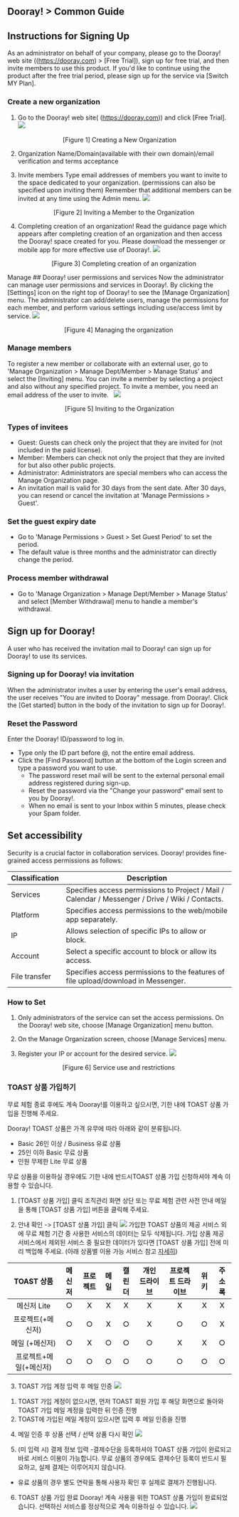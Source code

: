 ﻿## Dooray! > Common Guide

## Instructions for Signing Up

As an administrator on behalf of your company, please go to the Dooray! web site ((https://dooray.com) > [Free Trial]), sign up for free trial, and then invite members to use this product.
If you'd like to continue using the product after the free trial period, please sign up for the service via [Switch MY Plan].

### Create a new organization
1.	Go to the Dooray! web site( (https://dooray.com)) and click [Free Trial]. 
 ![](http://static.toastoven.net/prod_dooray_project/common/common01.png)
  <center>[Figure 1] Creating a New Organization </center> 

2.	Organization Name/Domain(available with their own domain)/email verification and terms acceptance

3.	Invite members
 Type email addresses of members you want to invite to the space dedicated to your organization. (permissions can also be specified upon inviting them) 
 Remember that additional members can be invited at any time using the Admin menu. 
  ![](http://static.toastoven.net/prod_dooray_project/common/common02.png)
  <center>[Figure 2] Inviting a Member to the Organization </center>
  
  
4.	Completing creation of an organization!
 Read the guidance page which appears after completing creation of an organization and then access the Dooray! space created for you.
 Please download the messenger or mobile app for more effective use of Dooray!.
 ![](http://static.toastoven.net/prod_dooray_project/common/common03.png)
  <center>[Figure 3] Completing creation of an organization </center>

Manage ## Dooray! user permissions and services 
Now the administrator can manage user permissions and services in Dooray!. By clicking the [Settings] icon on the right top of Dooray! to see the [Manage Organization] menu. The administrator can add/delete users, manage the permissions for each member, and perform various settings including use/access limit by service.
![](http://static.toastoven.net/prod_dooray_project/common/common06.png)
<center>[Figure 4] Managing the organization </center> 

### Manage members 
To register a new member or collaborate with an external user, go to 'Manage Organization > Manage Dept/Member > Manage Status' and select the [Inviting] menu. 
You can invite a member by selecting a project and also without any specified project. To invite a member, you need an email address of the user to invite.   
![](http://static.toastoven.net/prod_dooray_project/common/common07.png)
<center>[Figure 5] Inviting to the Organization </center> 

### Types of invitees 
- Guest: Guests can check only the project that they are invited for (not included in the paid license).  
- Member: Members can check not only the project that they are invited for but also other public projects. 
- Administrator: Administrators are special members who can access the Manage Organization page.  
- An invitation mail is valid for 30 days from the sent date. After 30 days, you can resend or cancel the invitation at 'Manage Permissions > Guest'. 
### Set the guest expiry date 
-  Go to 'Manage Permissions > Guest > Set Guest Period' to set the period.
-  The default value is three months and the administrator can directly change the period. 
### Process member withdrawal  
- Go to 'Manage Organization > Manage Dept/Member > Manage Status' and select [Member Withdrawal] menu to handle a member's withdrawal.

## Sign up for Dooray!  
A user who has received the invitation mail to Dooray! can sign up for Dooray! to use its services. 

### Signing up for Dooray! via invitation
When the administrator invites a user by entering the user's email address, the user receives "You are invited to Dooray" message. from Dooray!. Click the [Get started] button in the body of the invitation to sign up for Dooray!. 

### Reset the Password 
Enter the Dooray! ID/password to log in.
- Type only the ID part before @, not the entire email address.
- Click the [Find Password] button at the bottom of the Login screen and type a password you want to use.
   - The password reset mail will be sent to the external personal email address registered during sign-up.
   - Reset the password via the "Change your password" email sent to you by Dooray!. 
   - When no email is sent to your Inbox within 5 minutes, please check your Spam folder. 

## Set accessibility
Security is a crucial factor in collaboration services. Dooray! provides fine-grained access permissions as follows:

|Classification|Description|
|---|---|
|Services|Specifies access permissions to Project / Mail / Calendar / Messenger / Drive / Wiki / Contacts.|
|Platform|Specifies access permissions to the web/mobile app separately.|
|IP|Allows selection of specific IPs to allow or block.|
|Account|Select a specific account to block or allow its access.|
|File transfer| Specifies access permissions to the features of file upload/download in Messenger.|


### How to Set

1. Only administrators of the service can set the access permissions. On the Dooray! web site, choose [Manage Organization] menu button.

2. On the Manage Organization screen, choose [Manage Services] menu.

3. Register your IP or account for the desired service.
![](http://static.toastoven.net/prod_dooray_project/common/common08.png)
<center>[Figure 6] Service use and restrictions </center>


### TOAST 상품 가입하기
무료 체험 종료 후에도 계속 Dooray!를 이용하고 싶으시면, 기한 내에 TOAST 상품 가입을 진행해 주세요.  

Dooray! TOAST 상품은 가격 유무에 따라 아래와 같이 분류됩니다. 
-	Basic 26인 이상 / Business 유료 상품
-	25인 이하 Basic 무료 상품
-	인원 무제한 Lite 무료 상품

무료 상품을 이용하실 경우에도 기한 내에 반드시TOAST 상품 가입 신청하셔야 계속 이용할 수 있습니다.
1.	[TOAST 상품 가입] 클릭
조직관리 화면 상단 또는 무료 체험 관련 사전 안내 메일을 통해 [TOAST 상품 가입] 버튼을 클릭해 주세요.

2.	안내 확인 -> [TOAST 상품 가입] 클릭
![](http://static.toastoven.net/prod_dooray_project/common/common10.png)
가입한 TOAST 상품의 제공 서비스 외에 무료 체험 기간 중 사용한 서비스의 데이터는 모두 삭제됩니다. 가입 상품 제공 서비스에서 제외된 서비스 중 필요한 데이터가 있다면 [TOAST 상품 가입] 전에 미리 백업해 주세요. (아래 상품별 이용 가능 서비스 참고 [자세히](https://dooray.com/home/pricing/#messenger))

| <span style="color:black"><span style="color:#0c0c0c"><span style="color:#0c0c0c">TOAST 상품</span></span></span> | <span style="color:#0c0c0c">메신저</span> | <span style="color:#0c0c0c">프로젝트</span> | <span style="color:#0c0c0c">메일</span> | <span style="color:#0c0c0c">캘린더</span> | <span style="color:#0c0c0c">개인 드라이브</span> | <span style="color:#0c0c0c">프로젝트 드라이브</span> | <span style="color:#0c0c0c">위키</span> | <span style="color:#0c0c0c">주소록</span> |
| :------: | :---: | :---: | :---: | :---: | :-----: | :-------: | :---: | :---: |
| <span style="color:#0c0c0c">메신저 Lite</span> | <span style="color:black">○</span><span style="color:#0c0c0c"></span> | <span style="color:black">X</span><span style="color:#0c0c0c"></span> | <span style="color:black">X</span><span style="color:#0c0c0c"></span> | <span style="color:black">X</span><span style="color:#0c0c0c"></span> | <span style="color:black">X</span><span style="color:#0c0c0c"></span> | <span style="color:black">X</span><span style="color:#0c0c0c"></span> | <span style="color:black">X</span><span style="color:#0c0c0c"></span> | <span style="color:black">X</span><span style="color:#0c0c0c"></span> |
| <span style="color:black"><span style="color:#0c0c0c"><span style="color:#0c0c0c">프로젝트</span><span lang="EN-US"><span style="color:#0c0c0c">(+</span></span><span style="color:#0c0c0c">메신저</span><span lang="EN-US"><span style="color:#0c0c0c">)</span></span></span></span> | <span style="color:black">○</span><span style="color:#0c0c0c"></span> | <span style="color:black">○</span><span style="color:#0c0c0c"></span> | <span style="color:black">X</span><span style="color:#0c0c0c"></span> | <span style="color:black">○</span><span style="color:#0c0c0c"></span> | <span style="color:black">X</span><span style="color:#0c0c0c"></span> | <span style="color:black">○</span><span style="color:#0c0c0c"></span> | <span style="color:black">○</span><span style="color:#0c0c0c"></span> | <span style="color:black">X</span><span style="color:#0c0c0c"></span> |
| <span style="color:black"><span style="color:#0c0c0c"><span style="color:#0c0c0c">메일</span><span lang="EN-US"><span style="color:#0c0c0c">&nbsp;(+</span></span><span style="color:#0c0c0c">메신저</span><span lang="EN-US"><span style="color:#0c0c0c">)</span></span></span></span> | <span style="color:black">○</span><span style="color:#0c0c0c"></span> | <span style="color:black">X</span><span style="color:#0c0c0c"></span> | <span style="color:black">○</span><span style="color:#0c0c0c"></span> | <span style="color:black">○</span><span style="color:#0c0c0c"></span> | <span style="color:black">○</span><span style="color:#0c0c0c"></span> | <span style="color:black">X</span><span style="color:#0c0c0c"></span> | <span style="color:black">X</span><span style="color:#0c0c0c"></span> | <span style="color:black">○</span><span style="color:#0c0c0c"></span> |
| <span style="color:#0c0c0c"> </span><span style="color:black"><span style="color:#0c0c0c"><span style="color:#0c0c0c">프로젝트</span><span lang="EN-US"><span style="color:#0c0c0c">+</span></span><span style="color:#0c0c0c">메일</span><span lang="EN-US"><span style="color:#0c0c0c">(+</span></span><span style="color:#0c0c0c">메신저</span><span lang="EN-US"><span style="color:#0c0c0c">)</span></span></span></span> | <span style="color:black">○</span><span style="color:#0c0c0c"></span> | <span style="color:black">○</span><span style="color:#0c0c0c"></span> | <span style="color:black">○</span><span style="color:#0c0c0c"></span> | <span style="color:black">○</span><span style="color:#0c0c0c"></span> | <span style="color:black">○</span><span style="color:#0c0c0c"></span> | <span style="color:black">○</span><span style="color:#0c0c0c"></span> | <span style="color:black">○</span><span style="color:#0c0c0c"></span> | <span style="color:black">○</span><span style="color:#0c0c0c"></span> |


3.	TOAST 가입 계정 입력 후 메일 인증
![](http://static.toastoven.net/prod_dooray_project/common/common11.png)
   1) TOAST 가입 계정이 없으시면, 먼저 TOAST 회원 가입 후 해당 화면으로 돌아와 TOAST 가입 메일 계정을 입력한 뒤 인증 진행
   2)	TOAST에 가입된 메일 계정이 있으시면 입력 후 메일 인증을 진행

4.	메일 인증 후 상품 선택 / 선택 상품 다시 확인
![](http://static.toastoven.net/prod_dooray_project/common/common12.png)

5.	(미 입력 시) 결제 정보 입력
-결제수단을  등록하셔야 TOAST 상품 가입이 완료되고 바로 서비스 이용이 가능합니다. 무료 상품의 경우에도 결제수단 등록이 반드시 필요하고, 실제 결제는 이루어지지 않습니다. 

- 유료 상품의 경우 별도 연락을 통해 사용자 확인 후 실제로 결제가 진행됩니다.

6.	TOAST 상품 가입 완료
Dooray! 계속 사용을 위한 TOAST 상품 가입이 완료되었습니다.
선택하신 서비스를 정상적으로 계속 이용하실 수 있습니다.
![](http://static.toastoven.net/prod_dooray_project/common/common13.png)

